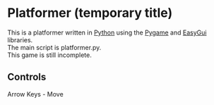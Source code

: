 Platformer (temporary title)
============================

This is a platformer written in [Python](http://python.org/) using the [Pygame](http://pygame.org/) and [EasyGui](http://easygui.sourceforge.net/) libraries.  
The main script is platformer.py.  
This game is still incomplete.

Controls
--------
Arrow Keys - Move